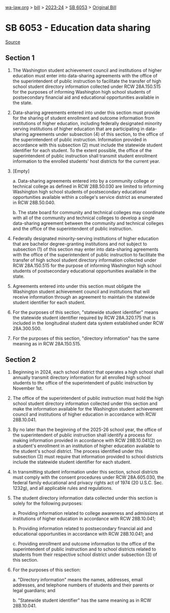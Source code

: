 [wa-law.org](/) > [bill](/bill/) > [2023-24](/bill/2023-24/) > [SB 6053](/bill/2023-24/sb/6053/) > [Original Bill](/bill/2023-24/sb/6053/1/)

# SB 6053 - Education data sharing

[Source](http://lawfilesext.leg.wa.gov/biennium/2023-24/Pdf/Bills/Senate%20Bills/6053.pdf)

## Section 1
1. The Washington student achievement council and institutions of higher education must enter into data-sharing agreements with the office of the superintendent of public instruction to facilitate the transfer of high school student directory information collected under RCW 28A.150.515 for the purposes of informing Washington high school students of postsecondary financial aid and educational opportunities available in the state.

2. Data-sharing agreements entered into under this section must provide for the sharing of student enrollment and outcome information from institutions of higher education, including federally designated minority serving institutions of higher education that are participating in data-sharing agreements under subsection (4) of this section, to the office of the superintendent of public instruction. Information provided in accordance with this subsection (2) must include the statewide student identifier for each student. To the extent possible, the office of the superintendent of public instruction shall transmit student enrollment information to the enrolled students' host districts for the current year.

3. [Empty]

    a. Data-sharing agreements entered into by a community college or technical college as defined in RCW 28B.50.030 are limited to informing Washington high school students of postsecondary educational opportunities available within a college's service district as enumerated in RCW 28B.50.040.

    b. The state board for community and technical colleges may coordinate with all of the community and technical colleges to develop a single data-sharing agreement between the community and technical colleges and the office of the superintendent of public instruction.

4. Federally designated minority-serving institutions of higher education that are bachelor degree-granting institutions and not subject to subsection (1) of this section may enter into data-sharing agreements with the office of the superintendent of public instruction to facilitate the transfer of high school student directory information collected under RCW 28A.150.515 for the purpose of informing Washington high school students of postsecondary educational opportunities available in the state.

5. Agreements entered into under this section must obligate the Washington student achievement council and institutions that will receive information through an agreement to maintain the statewide student identifier for each student.

6. For the purposes of this section, "statewide student identifier" means the statewide student identifier required by RCW 28A.320.175 that is included in the longitudinal student data system established under RCW 28A.300.500.

7. For the purposes of this section, "directory information" has the same meaning as in RCW 28A.150.515.

## Section 2
1. Beginning in 2024, each school district that operates a high school shall annually transmit directory information for all enrolled high school students to the office of the superintendent of public instruction by November 1st.

2. The office of the superintendent of public instruction must hold the high school student directory information collected under this section and make the information available for the Washington student achievement council and institutions of higher education in accordance with RCW 28B.10.041.

3. By no later than the beginning of the 2025-26 school year, the office of the superintendent of public instruction shall identify a process for making information provided in accordance with RCW 28B.10.041(2) on a student's enrollment in an institution of higher education available to the student's school district. The process identified under this subsection (3) must require that information provided to school districts include the statewide student identifier for each student.

4. In transmitting student information under this section, school districts must comply with the consent procedures under RCW 28A.605.030, the federal family educational and privacy rights act of 1974 (20 U.S.C. Sec. 1232g), and all applicable rules and regulations.

5. The student directory information data collected under this section is solely for the following purposes:

    a. Providing information related to college awareness and admissions at institutions of higher education in accordance with RCW 28B.10.041;

    b. Providing information related to postsecondary financial aid and educational opportunities in accordance with RCW 28B.10.041; and

    c. Providing enrollment and outcome information to the office of the superintendent of public instruction and to school districts related to students from their respective school district under subsection (3) of this section.

6. For the purposes of this section:

    a. "Directory information" means the names, addresses, email addresses, and telephone numbers of students and their parents or legal guardians; and

    b. "Statewide student identifier" has the same meaning as in RCW 28B.10.041.
